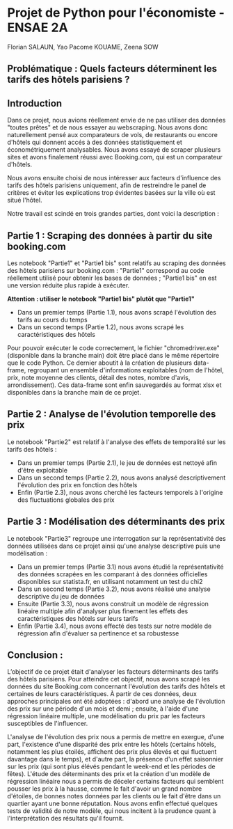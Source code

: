 # Projet de Python pour l'économiste - ENSAE 2A

Florian SALAUN, Yao Pacome KOUAME, Zeena SOW

## Problématique : Quels facteurs déterminent les tarifs des hôtels parisiens ? 

## Introduction 
Dans ce projet, nous avions réellement envie de ne pas utiliser des données "toutes prêtes" et de nous essayer au webscraping. Nous avons donc naturellement pensé aux comparateurs de vols, de restaurants ou encore d'hôtels qui donnent accés à des données statistiquement et économétriquement analysables. Nous avons essayé de scraper plusieurs sites et avons finalement réussi avec Booking.com, qui est un comparateur d'hôtels. 

Nous avons ensuite choisi de nous intéresser aux facteurs d'influence des tarifs des hôtels parisiens uniquement, afin de restreindre le panel de critères et éviter les explications trop évidentes basées sur la ville où est situé l'hôtel.

Notre travail est scindé en trois grandes parties, dont voici la description :

## Partie 1 : Scraping des données à partir du site booking.com

Les notebook "Partie1" et "Partie1 bis" sont relatifs au scraping des données des hôtels parisiens sur booking.com :
"Partie1" correspond au code réellement utilisé pour obtenir les bases de données ; "Partie1 bis" en est une version réduite plus rapide à exécuter. 

**Attention : utiliser le notebook "Partie1 bis" plutôt que "Partie1"**

- Dans un premier temps (Partie 1.1), nous avons scrapé l'évolution des tarifs au cours du temps 
- Dans un second temps (Partie 1.2), nous avons scrapé les caractéristiques des hôtels 

Pour pouvoir exécuter le code correctement, le fichier "chromedriver.exe" (disponible dans la branche main) doit être placé dans le même répertoire que le code Python. 
Ce dernier aboutit à la création de plusieurs data-frame, regroupant un ensemble d'informations exploitables (nom de l'hôtel, prix, note moyenne des clients, détail des notes, nombre d'avis, arrondissement). Ces data-frame sont enfin sauvegardés au format xlsx et disponibles dans la branche main de ce projet. 

## Partie 2 : Analyse de l'évolution temporelle des prix

Le notebook "Partie2" est relatif à l'analyse des effets de temporalité sur les tarifs des hôtels : 
- Dans un premier temps (Partie 2.1), le jeu de données est nettoyé afin d'être exploitable 
- Dans un second temps (Partie 2.2), nous avons analysé descriptivement l'évolution des prix en fonction des hôtels
- Enfin (Partie 2.3), nous avons cherché les facteurs temporels à l'origine des fluctuations globales des prix

## Partie 3 :  Modélisation des déterminants des prix 

Le notebook "Partie3" regroupe une interrogation sur la représentativité des données utilisées dans ce projet ainsi qu'une analyse descriptive puis une modélisation : 
- Dans un premier temps (Partie 3.1) nous avons étudié la représentativité des données scrapées en les comparant à des données officielles disponibles sur statista.fr, en utilisant notamment un test du chi2
- Dans un second temps (Partie 3.2), nous avons réalisé une analyse descriptive du jeu de données
- Ensuite (Partie 3.3), nous avons construit un modèle de régression linéaire multiple afin d'analyser plus finement les effets des caractéristiques des hôtels sur leurs tarifs
- Enfin (Partie 3.4), nous avons effecté des tests sur notre modèle de régression afin d'évaluer sa pertinence et sa robustesse

## Conclusion :

L’objectif de ce projet était d'analyser les facteurs déterminants des tarifs des hôtels parisiens. Pour atteindre cet objectif, nous avons scrapé les données du site Booking.com concernant l'évolution des tarifs des hôtels et certaines de leurs caractéristiques. À partir de ces données, deux approches principales ont été adoptées : 
d'abord une analyse de l'évolution des prix sur une période d'un mois et demi ; ensuite, à l'aide d'une régression linéaire multiple, une modélisation du prix par les facteurs susceptibles de l'influencer.

L'analyse de l'évolution des prix nous a permis de mettre en exergue, d'une part, l'existence d'une disparité des prix entre les hôtels (certains hôtels, notamment les plus étoilés, affichent des prix plus élevés et qui fluctuent davantage dans le temps), et d'autre part, la présence d'un effet saisonnier sur les prix (qui sont plus élévés pendant le week-end et les périodes de fêtes). L'étude des déterminants des prix et la création d'un modèle de régression linéaire nous a permis de déceler certains facteurs qui semblent pousser les prix à la hausse, comme le fait d'avoir un grand nombre d'étoiles, de bonnes notes données par les clients ou le fait d'être dans un quartier ayant une bonne réputation. Nous avons enfin effectué quelques tests de validité de notre modèle, qui nous incitent à la prudence quant à l'interprétation des résultats qu'il fournit.
